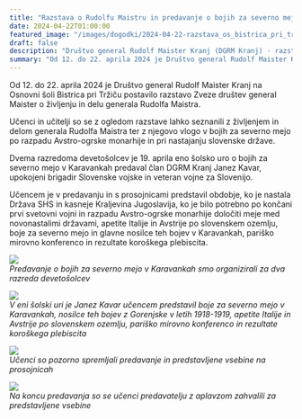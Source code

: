 ```yaml
---
title: "Razstava o Rudolfu Maistru in predavanje o bojih za severno mejo v Karavankah na OŠ Bistrica pri Tržiču" 
date: 2024-04-22T01:00:00
featured_image: "/images/dogodki/2024-04-22-razstava_os_bistrica_pri_trzicu/2024-04-22_razstava_os_bistrica_pri_trzicu_naslovna.jpg"
draft: false
description: "Društvo general Rudolf Maister Kranj (DGRM Kranj) - razstava OŠ Bistrica pri Tržiču"
summary: "Od 12. do 22. aprila 2024 je Društvo general Rudolf Maister Kranj na Osnovni šoli Bistrica pri Tržiču postavilo razstavo Zveze društev general Maister o življenju in delu generala Rudolfa Maistra ..."
---
```


Od 12. do 22. aprila 2024 je Društvo general Rudolf Maister Kranj na Osnovni šoli Bistrica pri Tržiču postavilo razstavo Zveze društev general Maister o življenju in delu generala Rudolfa Maistra.

Učenci in učitelji so se z ogledom razstave lahko seznanili z življenjem in delom generala Rudolfa Maistra ter z njegovo vlogo v bojih za severno mejo po razpadu Avstro-ogrske monarhije in pri nastajanju slovenske države. 

Dvema razredoma devetošolcev je 19. aprila eno šolsko uro o bojih za severno mejo v Karavankah predaval član DGRM Kranj Janez Kavar, upokojeni brigadir Slovenske vojske  in veteran vojne za Slovenijo.

Učencem je v predavanju in s prosojnicami predstavil obdobje, ko je nastala Država SHS in kasneje Kraljevina Jugoslavija, ko je bilo potrebno po končani prvi svetovni vojni in razpadu Avstro-ogrske monarhije določiti meje med novonastalimi državami, apetite Italije in Avstrije po slovenskem ozemlju, boje za severno mejo in glavne nosilce teh bojev v Karavankah, pariško mirovno konferenco in rezultate koroškega plebiscita.  

![](/images/dogodki/2024-04-22-razstava_os_bistrica_pri_trzicu/2024-04-22_razstava_os_bistrica_pri_trzicu_1.jpg " ")  
*Predavanje o bojih za severno mejo v Karavankah smo organizirali za dva razreda devetošolcev*

![](/images/dogodki/2024-04-22-razstava_os_bistrica_pri_trzicu/2024-04-22_razstava_os_bistrica_pri_trzicu_2.jpg " ")  
*V eni šolski uri  je Janez Kavar učencem predstavil boje za severno mejo v Karavankah, nosilce teh bojev z Gorenjske v letih 1918-1919, apetite Italije in Avstrije po slovenskem ozemlju, pariško mirovno konferenco in rezultate koroškega plebiscita*

![](/images/dogodki/2024-04-22-razstava_os_bistrica_pri_trzicu/2024-04-22_razstava_os_bistrica_pri_trzicu_3.jpg " ")  
*Učenci so pozorno spremljali predavanje in predstavljene vsebine na prosojnicah*

![](/images/dogodki/2024-04-22-razstava_os_bistrica_pri_trzicu/2024-04-22_razstava_os_bistrica_pri_trzicu_4.jpg " ")  
*Na koncu predavanja so se učenci predavatelju z aplavzom zahvalili za predstavljene vsebine*
